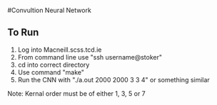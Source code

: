 #Convultion Neural Network

## To Run


1.	Log into Macneill.scss.tcd.ie
2.	From command line use "ssh username@stoker"
3.	cd into correct directory 
4.	Use command "make"
5.	Run the CNN with "./a.out 2000 2000 3 3 4" or something similar

Note: Kernal order must be of either 1, 3, 5 or 7